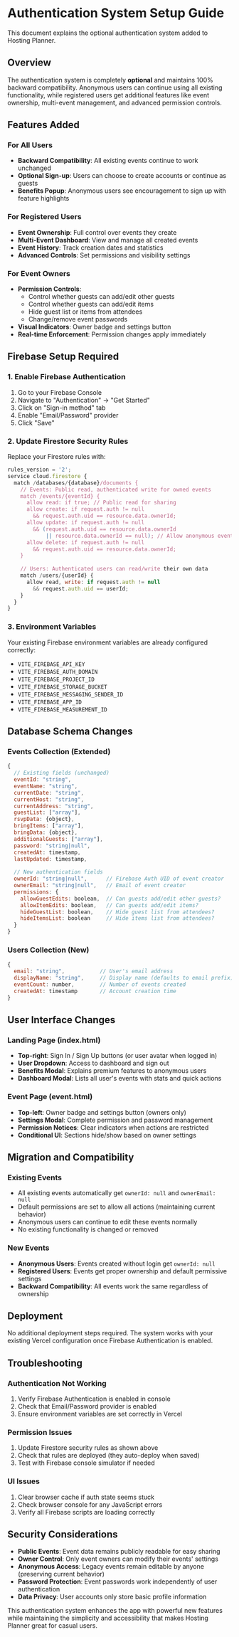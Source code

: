 # Authentication System Setup Guide

This document explains the optional authentication system added to Hosting Planner.

## Overview

The authentication system is completely **optional** and maintains 100% backward compatibility. Anonymous users can continue using all existing functionality, while registered users get additional features like event ownership, multi-event management, and advanced permission controls.

## Features Added

### For All Users
- **Backward Compatibility**: All existing events continue to work unchanged
- **Optional Sign-up**: Users can choose to create accounts or continue as guests
- **Benefits Popup**: Anonymous users see encouragement to sign up with feature highlights

### For Registered Users
- **Event Ownership**: Full control over events they create
- **Multi-Event Dashboard**: View and manage all created events
- **Event History**: Track creation dates and statistics
- **Advanced Controls**: Set permissions and visibility settings

### For Event Owners
- **Permission Controls**:
  - Control whether guests can add/edit other guests
  - Control whether guests can add/edit items
  - Hide guest list or items from attendees
  - Change/remove event passwords
- **Visual Indicators**: Owner badge and settings button
- **Real-time Enforcement**: Permission changes apply immediately

## Firebase Setup Required

### 1. Enable Firebase Authentication
1. Go to your Firebase Console
2. Navigate to "Authentication" → "Get Started"
3. Click on "Sign-in method" tab
4. Enable "Email/Password" provider
5. Click "Save"

### 2. Update Firestore Security Rules
Replace your Firestore rules with:

```javascript
rules_version = '2';
service cloud.firestore {
  match /databases/{database}/documents {
    // Events: Public read, authenticated write for owned events
    match /events/{eventId} {
      allow read: if true; // Public read for sharing
      allow create: if request.auth != null 
        && request.auth.uid == resource.data.ownerId;
      allow update: if request.auth != null 
        && (request.auth.uid == resource.data.ownerId 
            || resource.data.ownerId == null); // Allow anonymous event updates
      allow delete: if request.auth != null 
        && request.auth.uid == resource.data.ownerId;
    }
    
    // Users: Authenticated users can read/write their own data
    match /users/{userId} {
      allow read, write: if request.auth != null 
        && request.auth.uid == userId;
    }
  }
}
```

### 3. Environment Variables
Your existing Firebase environment variables are already configured correctly:
- `VITE_FIREBASE_API_KEY`
- `VITE_FIREBASE_AUTH_DOMAIN`
- `VITE_FIREBASE_PROJECT_ID`
- `VITE_FIREBASE_STORAGE_BUCKET`
- `VITE_FIREBASE_MESSAGING_SENDER_ID`
- `VITE_FIREBASE_APP_ID`
- `VITE_FIREBASE_MEASUREMENT_ID`

## Database Schema Changes

### Events Collection (Extended)
```javascript
{
  // Existing fields (unchanged)
  eventId: "string",
  eventName: "string", 
  currentDate: "string",
  currentHost: "string",
  currentAddress: "string",
  guestList: ["array"],
  rsvpData: {object},
  bringItems: ["array"],
  bringData: {object},
  additionalGuests: ["array"],
  password: "string|null",
  createdAt: timestamp,
  lastUpdated: timestamp,
  
  // New authentication fields
  ownerId: "string|null",      // Firebase Auth UID of event creator
  ownerEmail: "string|null",   // Email of event creator
  permissions: {
    allowGuestEdits: boolean,  // Can guests add/edit other guests?
    allowItemEdits: boolean,   // Can guests add/edit items?
    hideGuestList: boolean,    // Hide guest list from attendees?
    hideItemsList: boolean     // Hide items list from attendees?
  }
}
```

### Users Collection (New)
```javascript
{
  email: "string",           // User's email address
  displayName: "string",     // Display name (defaults to email prefix)
  eventCount: number,        // Number of events created
  createdAt: timestamp       // Account creation time
}
```

## User Interface Changes

### Landing Page (index.html)
- **Top-right**: Sign In / Sign Up buttons (or user avatar when logged in)
- **User Dropdown**: Access to dashboard and sign out
- **Benefits Modal**: Explains premium features to anonymous users
- **Dashboard Modal**: Lists all user's events with stats and quick actions

### Event Page (event.html)
- **Top-left**: Owner badge and settings button (owners only)
- **Settings Modal**: Complete permission and password management
- **Permission Notices**: Clear indicators when actions are restricted
- **Conditional UI**: Sections hide/show based on owner settings

## Migration and Compatibility

### Existing Events
- All existing events automatically get `ownerId: null` and `ownerEmail: null`
- Default permissions are set to allow all actions (maintaining current behavior)
- Anonymous users can continue to edit these events normally
- No existing functionality is changed or removed

### New Events
- **Anonymous Users**: Events created without login get `ownerId: null`
- **Registered Users**: Events get proper ownership and default permissive settings
- **Backward Compatibility**: All events work the same regardless of ownership

## Deployment

No additional deployment steps required. The system works with your existing Vercel configuration once Firebase Authentication is enabled.

## Troubleshooting

### Authentication Not Working
1. Verify Firebase Authentication is enabled in console
2. Check that Email/Password provider is enabled
3. Ensure environment variables are set correctly in Vercel

### Permission Issues
1. Update Firestore security rules as shown above
2. Check that rules are deployed (they auto-deploy when saved)
3. Test with Firebase console simulator if needed

### UI Issues
1. Clear browser cache if auth state seems stuck
2. Check browser console for any JavaScript errors
3. Verify all Firebase scripts are loading correctly

## Security Considerations

- **Public Events**: Event data remains publicly readable for easy sharing
- **Owner Control**: Only event owners can modify their events' settings
- **Anonymous Access**: Legacy events remain editable by anyone (preserving current behavior)
- **Password Protection**: Event passwords work independently of user authentication
- **Data Privacy**: User accounts only store basic profile information

This authentication system enhances the app with powerful new features while maintaining the simplicity and accessibility that makes Hosting Planner great for casual users.